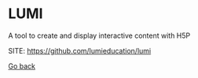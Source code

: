 # LUMI
 
 A tool to create and display interactive content with H5P
 
 SITE: https://github.com/lumieducation/lumi

 [Go back](https://portable-linux-apps.github.io/apps.html)

